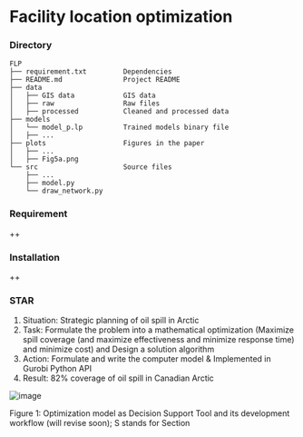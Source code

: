# Facility location optimization

### Directory
    FLP
    ├── requirement.txt         Dependencies
    ├── README.md               Project README
    ├── data                    
    │   ├── GIS data            GIS data
    │   ├── raw                 Raw files
    │   ├── processed           Cleaned and processed data
    ├── models                  
    │   └── model_p.lp          Trained models binary file
    │   ├── ...
    ├── plots                   Figures in the paper
    │   ├── ...
    │   ├── Fig5a.png
    └── src                     Source files
        ├── ...
        ├── model.py
        └── draw_network.py

    

### Requirement
++

### Installation
++

### STAR
1. Situation: Strategic planning of oil spill in Arctic
2. Task: Formulate the problem into a mathematical optimization (Maximize spill coverage (and maximize effectiveness and minimize response time) and minimize cost) and Design a solution algorithm
3. Action: Formulate and write the computer model  & Implemented in Gurobi Python API
4. Result: 82% coverage of oil spill in Canadian Arctic

![image](https://github.com/tanmoyie/MIP-Python-Lamoscad/assets/19787712/42ad9c38-8b20-4777-b25e-f1395352efe5)

Figure 1: Optimization model as Decision Support Tool and its development workflow (will revise soon); S stands for Section
